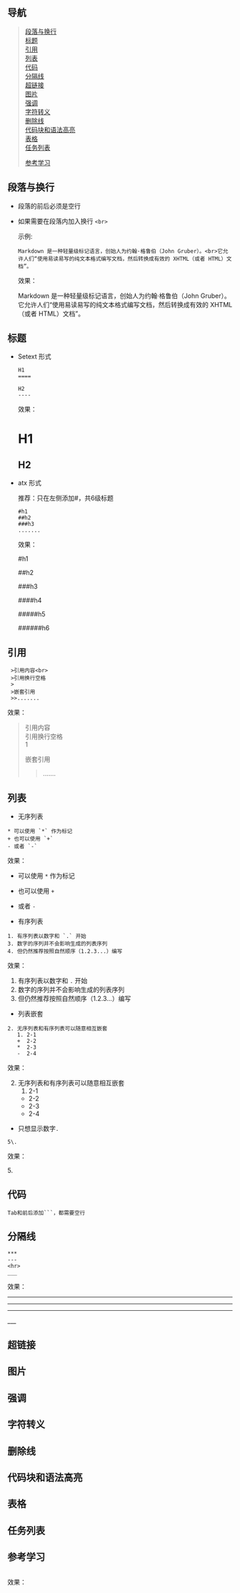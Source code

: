 ##  导航
>   [段落与换行](#段落与换行)  
>   [标题](#标题)  
>   [引用](#引用)  
>   [列表](#列表)  
>   [代码](#代码)  
>   [分隔线](#分割线)  
>   [超链接](#超链接)  
>   [图片](#图片)  
>   [强调](#强调)  
>   [字符转义](#字符转义)  
>   [删除线](#删除线)  
>   [代码块和语法高亮](#代码块和语法高亮)  
>   [表格](#表格)  
>   [任务列表](#任务列表)  
> 
> 
> 
> 
> 
> 
> 
>   [参考学习](#参考学习)


## 段落与换行

+ 段落的前后必须是空行  
  
+ 如果需要在段落内加入换行 `<br>`

    示例:
    
    ```
    Markdown 是一种轻量级标记语言，创始人为约翰·格鲁伯（John Gruber）。<br>它允许人们“使用易读易写的纯文本格式编写文档，然后转换成有效的 XHTML（或者 HTML）文档”。
    ```
    效果：
    
    Markdown 是一种轻量级标记语言，创始人为约翰·格鲁伯（John Gruber）。<br>它允许人们“使用易读易写的纯文本格式编写文档，然后转换成有效的 XHTML（或者 HTML）文档”。
    

## 标题

+  Setext 形式
   ```
   H1
   ====
   
   H2
   ----    
   ```            
   效果：

   H1
   ====
      
   H2
   ----   
   
+ atx 形式

    推荐：只在左侧添加#，共6级标题
    ```
    #h1
    ##h2
    ###h3
    .......  
    ```
    效果：
    
    #h1
    
    ##h2
    
    ###h3
    
    ####h4
    
    #####h5
    
    ######h6
    

##  引用
   ```
    >引用内容<br>
    >引用换行空格  
    >
    >嵌套引用
    >>.......
   ```
   效果：
   
   >引用内容<br>
   >引用换行空格  
   >1
   >
   >嵌套引用
   >>.......
   

##  列表

- 无序列表
```
* 可以使用 `*` 作为标记
+ 也可以使用 `+`
- 或者 `-`
```

效果：
* 可以使用 `*` 作为标记
+ 也可以使用 `+`
- 或者 `-`

- 有序列表
```
1. 有序列表以数字和 `.` 开始
3. 数字的序列并不会影响生成的列表序列
4. 但仍然推荐按照自然顺序（1.2.3...）编写
```

效果：
1. 有序列表以数字和 `.` 开始
3. 数字的序列并不会影响生成的列表序列
4. 但仍然推荐按照自然顺序（1.2.3...）编写

- 列表嵌套
```
2. 无序列表和有序列表可以随意相互嵌套
   1. 2-1
   +  2-2
   *  2-3
   -  2-4
```

效果：

2. 无序列表和有序列表可以随意相互嵌套
   1. 2-1
   +  2-2
   *  2-3
   -  2-4


- 只想显示数字`.`
```
5\.
```

效果：

  5\.


##  代码

```
Tab和前后添加```，都需要空行
```

##  分隔线
```
***
---
<hr>
___
```

效果：

***
---
<hr>
___ 


##  超链接
##  图片
##  强调
##  字符转义
##  删除线
##  代码块和语法高亮
##  表格
##  任务列表
##  参考学习


```

```

效果：
 









































